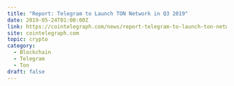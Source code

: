 ```yaml
---
title: "Report: Telegram to Launch TON Network in Q3 2019"
date: 2019-05-24T01:00:00Z
link: https://cointelegraph.com/news/report-telegram-to-launch-ton-network-in-q3-2019?utm_medium=RSS&utm_source=hune
site: cointelegraph.com
topic: crypto
category:
  - Blockchain
  - Telegram
  - Ton
draft: false
---
```

